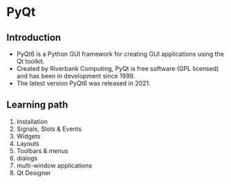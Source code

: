 # PyQt

## Introduction

- PyQt6 is a Python GUI framework for creating GUI applications using the Qt toolkit.
- Created by Riverbank Computing, PyQt is free software (GPL licensed) and has been in development since 1999. 
- The latest version PyQt6 was released in 2021.

## Learning path

1. Installation
2. Signals, Slots & Events
3. Widgets
4. Layouts
5. Toolbars & menus
6. dialogs
7. multi-window applications
8. Qt Designer